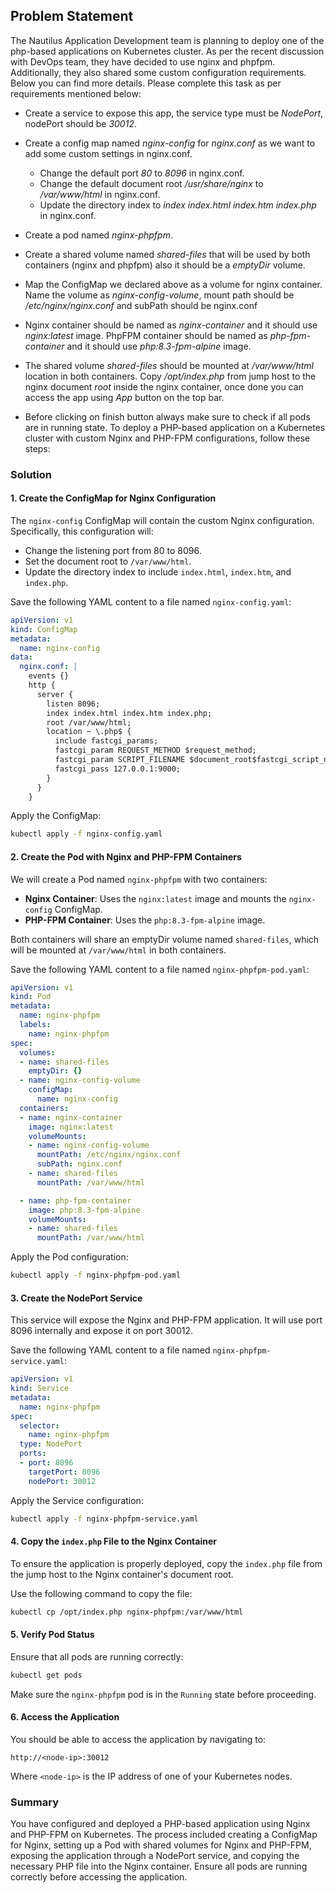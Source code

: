 ## Problem Statement

The Nautilus Application Development team is planning to deploy one of the php-based applications on Kubernetes cluster. As per the recent discussion with DevOps team, they have decided to use nginx and phpfpm. Additionally, they also shared some custom configuration requirements. Below you can find more details. Please complete this task as per requirements mentioned below:

- Create a service to expose this app, the service type must be *NodePort*, nodePort should be *30012*.

- Create a config map named *nginx-config* for *nginx.conf* as we want to add some custom settings in nginx.conf.

  - Change the default port *80* to *8096* in nginx.conf.
  - Change the default document root */usr/share/nginx* to */var/www/html* in nginx.conf.
  - Update the directory index to *index  index.html index.htm index.php* in nginx.conf.

- Create a pod named *nginx-phpfpm*.

- Create a shared volume named *shared-files* that will be used by both containers (nginx and phpfpm) also it should be a *emptyDir* volume.

- Map the ConfigMap we declared above as a volume for nginx container. Name the volume as *nginx-config-volume*, mount path should be */etc/nginx/nginx.conf* and subPath should be nginx.conf

- Nginx container should be named as *nginx-container* and it should use *nginx:latest* image. PhpFPM container should be named as *php-fpm-container* and it should use *php:8.3-fpm-alpine* image.

- The shared volume *shared-files* should be mounted at */var/www/html* location in both containers. Copy */opt/index.php* from jump host to the nginx document *root* inside the nginx container, once done you can access the app using *App* button on the top bar.

- Before clicking on finish button always make sure to check if all pods are in running state.
To deploy a PHP-based application on a Kubernetes cluster with custom Nginx and PHP-FPM configurations, follow these steps:

### Solution

#### 1. **Create the ConfigMap for Nginx Configuration**

The `nginx-config` ConfigMap will contain the custom Nginx configuration. Specifically, this configuration will:

- Change the listening port from 80 to 8096.
- Set the document root to `/var/www/html`.
- Update the directory index to include `index.html`, `index.htm`, and `index.php`.

Save the following YAML content to a file named `nginx-config.yaml`:

```yaml
apiVersion: v1
kind: ConfigMap
metadata:
  name: nginx-config
data:
  nginx.conf: |
    events {}
    http {
      server {
        listen 8096;
        index index.html index.htm index.php;
        root /var/www/html;
        location ~ \.php$ {
          include fastcgi_params;
          fastcgi_param REQUEST_METHOD $request_method;
          fastcgi_param SCRIPT_FILENAME $document_root$fastcgi_script_name;
          fastcgi_pass 127.0.0.1:9000;
        }
      }
    }
```

Apply the ConfigMap:

```bash
kubectl apply -f nginx-config.yaml
```

#### 2. **Create the Pod with Nginx and PHP-FPM Containers**

We will create a Pod named `nginx-phpfpm` with two containers:

- **Nginx Container**: Uses the `nginx:latest` image and mounts the `nginx-config` ConfigMap.
- **PHP-FPM Container**: Uses the `php:8.3-fpm-alpine` image.

Both containers will share an emptyDir volume named `shared-files`, which will be mounted at `/var/www/html` in both containers.

Save the following YAML content to a file named `nginx-phpfpm-pod.yaml`:

```yaml
apiVersion: v1
kind: Pod
metadata:
  name: nginx-phpfpm
  labels:
    name: nginx-phpfpm
spec:
  volumes:
  - name: shared-files
    emptyDir: {}
  - name: nginx-config-volume
    configMap:
      name: nginx-config
  containers:
  - name: nginx-container
    image: nginx:latest
    volumeMounts:
    - name: nginx-config-volume
      mountPath: /etc/nginx/nginx.conf
      subPath: nginx.conf
    - name: shared-files
      mountPath: /var/www/html

  - name: php-fpm-container
    image: php:8.3-fpm-alpine
    volumeMounts:
    - name: shared-files
      mountPath: /var/www/html
```

Apply the Pod configuration:

```bash
kubectl apply -f nginx-phpfpm-pod.yaml
```

#### 3. **Create the NodePort Service**

This service will expose the Nginx and PHP-FPM application. It will use port 8096 internally and expose it on port 30012.

Save the following YAML content to a file named `nginx-phpfpm-service.yaml`:

```yaml
apiVersion: v1
kind: Service
metadata:
  name: nginx-phpfpm
spec:
  selector:
    name: nginx-phpfpm
  type: NodePort
  ports:
  - port: 8096
    targetPort: 8096
    nodePort: 30012
```

Apply the Service configuration:

```bash
kubectl apply -f nginx-phpfpm-service.yaml
```

#### 4. **Copy the `index.php` File to the Nginx Container**

To ensure the application is properly deployed, copy the `index.php` file from the jump host to the Nginx container's document root.

Use the following command to copy the file:

```bash
kubectl cp /opt/index.php nginx-phpfpm:/var/www/html
```

#### 5. **Verify Pod Status**

Ensure that all pods are running correctly:

```bash
kubectl get pods
```

Make sure the `nginx-phpfpm` pod is in the `Running` state before proceeding.

#### 6. **Access the Application**

You should be able to access the application by navigating to:

```
http://<node-ip>:30012
```

Where `<node-ip>` is the IP address of one of your Kubernetes nodes.

### Summary

You have configured and deployed a PHP-based application using Nginx and PHP-FPM on Kubernetes. The process included creating a ConfigMap for Nginx, setting up a Pod with shared volumes for Nginx and PHP-FPM, exposing the application through a NodePort service, and copying the necessary PHP file into the Nginx container. Ensure all pods are running correctly before accessing the application.
